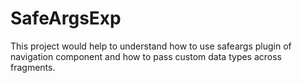# SafeArgsExp

This project would help to understand how to use safeargs plugin of navigation component and how to pass custom data types across fragments.
